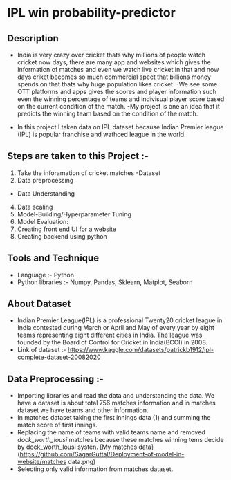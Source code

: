 # IPL win probability-predictor

## Description  
- India is very crazy over cricket thats why millions of people watch cricket now days, there are many app and websites which gives the information of matches and even we watch live cricket in that and now days criket becomes so much commercial spect that billions money spends on that thats why huge population likes cricket.
-We see some OTT platforms and apps gives the scores and player information such even the winning percentage of teams and indivisual player score based on the current condition of the match.
-My project is one an idea that it predicts the winning team based on the condition of the match. 

- In this project I taken data on IPL dataset because Indian Premier league (IPL) is popular franchise and wathced league in the world. 

## Steps are taken to this Project :- 
1. Take the inforamation of cricket matches -Dataset
2. Data preprocessing
- Data Understanding
4. Data scaling
6. Model-Building/Hyperparameter Tuning
7. Model Evaluation: 
8. Creating front end UI for a website
9. Creating backend using python

## Tools and Technique
- Language :- Python
- Python libraries :- Numpy, Pandas, Sklearn, Matplot, Seaborn

## About Dataset
- Indian Premier League(IPL) is a professional Twenty20 cricket league in India contested during March or April and May of every year by eight teams representing eight different cities in India. The league was founded by the Board of Control for Cricket in India(BCCI) in 2008.
- Link of dataset :- https://www.kaggle.com/datasets/patrickb1912/ipl-complete-dataset-20082020

## Data Preprocessing :- 
- Importing libraries and read the data and understanding the data. We have a dataset is about total 756 matches information and in matches dataset we have teams and other information. 
- In matches dataset taking the first innings data (1) and summing the match score of first innings.
- Replacing the name of teams with valid teams name and removed *dock_worth_lousi* matches because these matches winning tems decide by dock_worth_lousi systen.
[My matches data](https://github.com/SagarGuttal/Deployment-of-model-in-website/matches data.png)
- Selecting only valid information from matches dataset. 
